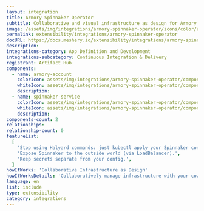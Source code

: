 ```yaml
---
layout: integration
title: Armory Spinnaker Operator
subtitle: Collaborative and visual infrastructure as design for Armory Spinnaker Operator
image: /assets/img/integrations/armory-spinnaker-operator/icons/color/armory-spinnaker-operator-color.svg
permalink: extensibility/integrations/armory-spinnaker-operator
docURL: https://docs.meshery.io/extensibility/integrations/armory-spinnaker-operator
description:
integrations-category: App Definition and Development
integrations-subcategory: Continuous Integration & Delivery
registrant: Artifact Hub
components:
  - name: armory-account
    colorIcon: assets/img/integrations/armory-spinnaker-operator/components/armory-account/icons/color/armory-account-color.svg
    whiteIcon: assets/img/integrations/armory-spinnaker-operator/components/armory-account/icons/white/armory-account-white.svg
    description:
  - name: spinnaker-service
    colorIcon: assets/img/integrations/armory-spinnaker-operator/components/spinnaker-service/icons/color/spinnaker-service-color.svg
    whiteIcon: assets/img/integrations/armory-spinnaker-operator/components/spinnaker-service/icons/white/spinnaker-service-white.svg
    description:
components-count: 2
relationships:
relationship-count: 0
featureList:
  [
    'Stop using Halyard commands: just kubectl apply your Spinnaker configuration.',
    'Expose Spinnaker to the outside world (via LoadBalancer).',
    'Keep secrets separate from your config.',
  ]
howItWorks: 'Collaborative Infrastructure as Design'
howItWorksDetails: 'Collaboratively manage infrastructure with your coworkers synchronously sharing the same designs.'
language: en
list: include
type: extensibility
category: integrations
---
```

